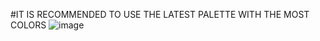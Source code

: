 #IT IS RECOMMENDED TO USE THE LATEST PALETTE WITH THE MOST COLORS
![image](https://github.com/user-attachments/assets/2045f372-eb90-49fb-b4f5-80f619dbba90)

